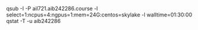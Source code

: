 qsub -I -P ail721.aib242286.course -l select=1:ncpus=4:ngpus=1:mem=24G:centos=skylake -l walltime=01:30:00
qstat -T -u aib242286
